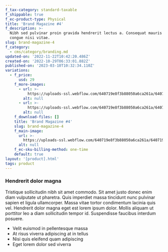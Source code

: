 ```yaml
---
f_tax-category: standard-taxable
f_shippable: true
f_ec-product-type: Physical
title: 'Brand Magazine #4'
f_description: >-
  Nibh sed pulvinar proin gravida hendrerit lectus a. Consequat mauris nunc
  congue nisi vitae.
slug: brand-magazine-4
f_category:
  - cms/category/branding.md
updated-on: '2022-11-22T10:42:20.486Z'
created-on: '2022-10-29T06:33:01.882Z'
published-on: '2023-03-10T10:32:34.110Z'
variations:
  - f_price:
      usd: 29
    f_more-images:
      - url: >-
          https://uploads-ssl.webflow.com/640719e8f3b88050a6ca261a/640719e8f3b880ebd3ca26da_product-gallery-01.webp
        alt: null
      - url: >-
          https://uploads-ssl.webflow.com/640719e8f3b88050a6ca261a/640719e8f3b880b46aca26db_product-gallery-02.webp
        alt: null
    f_download-files: []
    title: 'Brand Magazine #4'
    slug: brand-magazine-4
    f_main-image:
      url: >-
        https://uploads-ssl.webflow.com/640719e8f3b88050a6ca261a/640719e8f3b880761fca26d6_product-04-thumb.webp
      alt: null
    f_ec-sku-billing-method: one-time
    default: true
layout: '[product].html'
tags: product
---
```


### Hendrerit dolor magna

Tristique sollicitudin nibh sit amet commodo. Sit amet justo donec enim diam vulputate ut pharetra. Quis imperdiet massa tincidunt nunc pulvinar sapien et ligula ullamcorper. Massa vitae tortor condimentum lacinia quis vel. Hendrerit dolor magna eget est lorem ipsum dolor. Mollis aliquam ut porttitor leo a diam sollicitudin tempor id. Suspendisse faucibus interdum posuere.

*   Velit euismod in pellentesque massa
*   At risus viverra adipiscing at in tellus
*   Nisi quis eleifend quam adipiscing
*   Eget lorem dolor sed viverra
